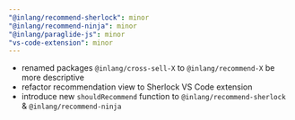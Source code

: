 ```yaml
---
"@inlang/recommend-sherlock": minor
"@inlang/recommend-ninja": minor
"@inlang/paraglide-js": minor
"vs-code-extension": minor
---
```


- renamed packages `@inlang/cross-sell-X` to `@inlang/recommend-X` be more descriptive
- refactor recommendation view to Sherlock VS Code extension
- introduce new `shouldRecommend` function to `@inlang/recommend-sherlock` & `@inlang/recommend-ninja` 
